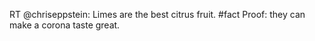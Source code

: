 <!--
id: 4432037175
link: http://kevinisom.info/post/4432037175/rt-chriseppstein-limes-are-the-best-citrus
slug: rt-chriseppstein-limes-are-the-best-citrus
date: Fri Apr 08 2011 18:39:38 GMT+1200 (NZST)
raw: {"blog_name":"kevinisom","id":4432037175,"post_url":"http://kevinisom.info/post/4432037175/rt-chriseppstein-limes-are-the-best-citrus","slug":"rt-chriseppstein-limes-are-the-best-citrus","type":"text","date":"2011-04-08 06:39:38 GMT","timestamp":1302244778,"state":"published","format":"html","reblog_key":"IxG2dqtL","tags":[],"short_url":"http://tmblr.co/Zw68Yy48AuKt","highlighted":[],"feed_item":"http://twitter.com/kev_nz/statuses/56183715193290752","from_feed_id":"650289","note_count":0,"title":null,"body":"<p>RT @chriseppstein: Limes are the best citrus fruit. #fact Proof: they can make a corona taste great.</p>"}
publish: 2011-04-08
tags: 
title: null
-->


RT @chriseppstein: Limes are the best citrus fruit. \#fact Proof: they
can make a corona taste great.


